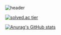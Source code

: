 ![header](https://capsule-render.vercel.app/api?type=slice&color=gradient&text=%20Opera_tive%20%20&height=200&fontSize=100)


[![solved.ac tier](http://mazassumnida.wtf/api/v2/generate_badge?boj=opera_tive)](https://solved.ac/opera_tive)

[![Anurag's GitHub stats](https://github-readme-stats.vercel.app/api?username=kabariana&show_icons=true&theme=tokyonight)](https://github.com/kabariana/github-readme-stats)
<!--
**kabariana/kabariana** is a ✨ _special_ ✨ repository because its `README.md` (this file) appears on your GitHub profile.

Here are some ideas to get you started:

- 🔭 I’m currently working on ...
- 🌱 I’m currently learning ...
- 👯 I’m looking to collaborate on ...
- 🤔 I’m looking for help with ...
- 💬 Ask me about ...
- 📫 How to reach me: ...
- 😄 Pronouns: ...
- ⚡ Fun fact: ...
-->
